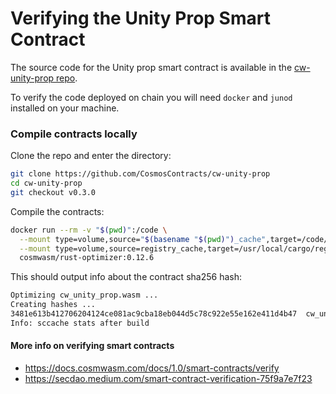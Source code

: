 # Verifying the Unity Prop Smart Contract

The source code for the Unity prop smart contract is available in the [cw-unity-prop repo](https://github.com/CosmosContracts/cw-unity-prop).

To verify the code deployed on chain you will need `docker` and `junod` installed on your machine.

### Compile contracts locally

Clone the repo and enter the directory:
```bash
git clone https://github.com/CosmosContracts/cw-unity-prop
cd cw-unity-prop
git checkout v0.3.0
```

Compile the contracts:
```bash
docker run --rm -v "$(pwd)":/code \
  --mount type=volume,source="$(basename "$(pwd)")_cache",target=/code/target \
  --mount type=volume,source=registry_cache,target=/usr/local/cargo/registry \
  cosmwasm/rust-optimizer:0.12.6
```

This should output info about the contract sha256 hash:
```bash
Optimizing cw_unity_prop.wasm ...
Creating hashes ...
3481e613b412706204124ce081ac9cba18eb044d5c78c922e55e162e411d4b47  cw_unity_prop.wasm
Info: sccache stats after build
```

#### More info on verifying smart contracts
- https://docs.cosmwasm.com/docs/1.0/smart-contracts/verify
- https://secdao.medium.com/smart-contract-verification-75f9a7e7f23
